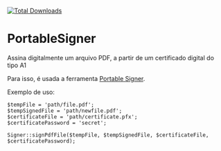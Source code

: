 [![Total Downloads](https://poser.pugx.org/munizeverton/portablesigner/downloads)](https://packagist.org/packages/munizeverton/portablesigner)

# PortableSigner
Assina digitalmente um arquivo PDF, a partir de um certificado digital do tipo A1

Para isso, é usada a ferramenta [Portable Signer](http://portablesigner.sourceforge.net/).

Exemplo de uso:

```
$tempFile = 'path/file.pdf';
$tempSignedFile = 'path/newfile.pdf';
$certificateFile = 'path/certificate.pfx';
$certificatePassword = 'secret';

Signer::signPdfFile($tempFile, $tempSignedFile, $certificateFile, $certificatePassword);
```
